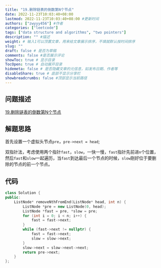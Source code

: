 ```yaml
---
title: "19.删除链表的倒数第N个节点"
date: 2022-11-23T10:03:40+08:00
lastmod: 2022-11-23T10:03:40+08:00 #更新时间
authors: ["zwyyy456"] #作者
categories: ["leetcode"]
tags: ["data structure and algorithms", "two pointers"]
description: "" #描述
weight: # 输入1可以顶置文章，用来给文章展示排序，不填就默认按时间排序
slug: ""
draft: false # 是否为草稿
comments: false #是否展示评论
showToc: true # 显示目录
TocOpen: true # 自动展开目录
hidemeta: false # 是否隐藏文章的元信息，如发布日期、作者等
disableShare: true # 底部不显示分享栏
showbreadcrumbs: false #顶部显示当前路径
---
```

## 问题描述
[19.删除链表的倒数第N个节点](https://leetcode.cn/problems/remove-nth-node-from-end-of-list/)

## 解题思路
首先设置一个虚拟头节点`pre`，`pre->next = head`;

双指针法，考虑使用两个指针`fast`，`slow`，一快一慢，`fast`指针先前进`n`个位置，然后`fast`和`slow`一起遍历，当`fast`到达最后一个节点的时候，`slow`刚好位于要删除的节点的前一个节点。

## 代码
```cpp
class Solution {
public:
    ListNode* removeNthFromEnd(ListNode* head, int n) {
        ListNode *pre = new ListNode(0, head);
        ListNode *fast = pre, *slow = pre;
        for (int i = 0; i < n; i++) {
            fast = fast->next;
        }
        while (fast->next != nullptr) {
            fast = fast->next;
            slow = slow->next;
        }
        slow->next = slow->next->next;
        return pre->next;
    }
};
```

